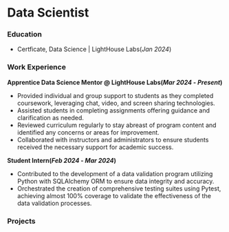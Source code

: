 # Data Scientist

### Education
- Certficate, Data Science | LightHouse Labs(_Jan 2024_)
    
### Work Experience
**Apprentice Data Science Mentor @ LightHouse Labs(_Mar 2024_ - _Present_)**

- Provided individual and group support to students as they completed coursework, leveraging chat, video, and screen sharing technologies.
- Assisted students in completing assignments offering guidance and clarification as needed.
- Reviewed curriculum regularly to stay abreast of program content and identified any concerns or areas for improvement.
- Collaborated with instructors and administrators to ensure students received the necessary support for academic success.

**Student Intern(_Feb 2024_ - _Mar 2024_)**

- Contributed to the development of a data validation program utilizing Python with SQLAlchemy ORM to ensure data integrity and accuracy.
- Orchestrated the creation of comprehensive testing suites using Pytest, achieving almost 100% coverage to validate the effectiveness of the data validation processes.
  
### Projects

